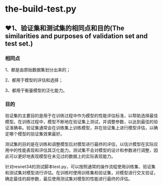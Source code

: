 # the-build-test.py
## ❤1、验证集和测试集的相同点和目的(The similarities and purposes of validation set and test set.)
### 相同点
1、都是由原始数据集划分出来的； 

2、都用于模型的评估和选择；

3、都用于衡量模型的泛化能力。

### 目的
验证集的主要目的是用于在训练过程中作为模型的性能评估标准，以帮助选择最佳模型。在训练过程中，模型不断地在验证集上测试，并调整参数，以达到最佳的验证准确率。验证集通常会在训练集上训练模型，并在验证集上进行模型评估，以确定哪个模型的验证集效果最好。

测试集的目的是在训练和调整模型后对模型进行最终的评估，以估计模型在实际应用中的性能表现和评估其泛化能力。测试集不会对模型的设计和参数进行调整，因此可以更好地表现模型在未见过的数据上的实际表现能力。

针对resnet34的测试脚本test.py，可以按照通常的操作流程使用训练集、验证集和测试集对模型进行评估。在训练时使用训练集和验证集，对模型进行交叉验证，确定最佳的超参数，最后使用测试集对模型的性能进行最终的评估。
